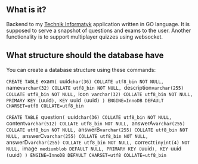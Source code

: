 ## What is it?

Backend to my [Technik Informatyk](https://play.google.com/store/apps/details?id=jebok.itexam) application written in GO language. It is supposed to serve a snapshot of questions and exams to the user. Another functionality is to support multiplayer quizzes using websocket.

## What structure should the database have

You can create a database structure using these commands:

`CREATE TABLE `exam`( `uuid`char(36) COLLATE utf8_bin NOT NULL, `name`varchar(32) COLLATE utf8_bin NOT NULL, `description`varchar(255) COLLATE utf8_bin NOT NULL, `icon` varchar(32) COLLATE utf8_bin NOT NULL, PRIMARY KEY (`uuid`), KEY `uuid` (`uuid`) ) ENGINE=InnoDB DEFAULT CHARSET=utf8 COLLATE=utf8_bin`

`CREATE TABLE `question`( `uuid`char(36) COLLATE utf8_bin NOT NULL, `content`varchar(512) COLLATE utf8_bin NOT NULL, `answerA`varchar(255) COLLATE utf8_bin NOT NULL, `answerB`varchar(255) COLLATE utf8_bin NOT NULL, `answerC`varchar(255) COLLATE utf8_bin NOT NULL, `answerD`varchar(255) COLLATE utf8_bin NOT NULL, `correct`tinyint(4) NOT NULL, `image` mediumblob DEFAULT NULL, PRIMARY KEY (`uuid`), KEY `uuid` (`uuid`) ) ENGINE=InnoDB DEFAULT CHARSET=utf8 COLLATE=utf8_bin`

